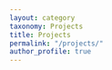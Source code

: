 ```yaml
---
layout: category
taxonomy: Projects
title: Projects
permalink: "/projects/"
author_profile: true
---
```

